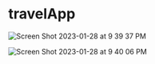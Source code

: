 # travelApp

![Screen Shot 2023-01-28 at 9 39 37 PM](https://user-images.githubusercontent.com/111683542/215287558-069715b7-9538-4ff0-a11a-f8febd3c8f7b.png)

![Screen Shot 2023-01-28 at 9 40 06 PM](https://user-images.githubusercontent.com/111683542/215287582-8b8dd8ee-d4f1-45c7-9676-0406b88c897b.png)
